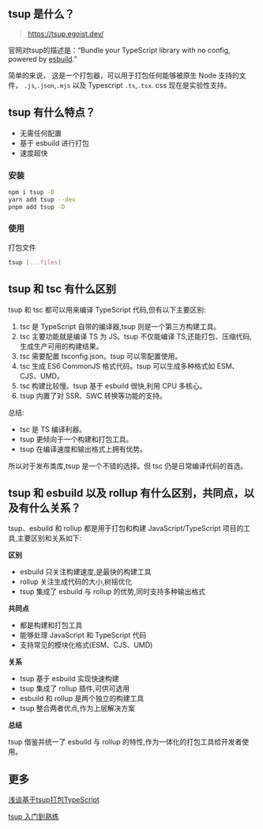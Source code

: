 ## tsup 是什么？

> https://tsup.egoist.dev/

官网对tsup的描述是：“Bundle your TypeScript library with no config, powered by [esbuild](https://github.com/evanw/esbuild).”

简单的来说， 这是一个打包器，可以用于打包任何能够被原生 Node 支持的文件， `.js`,`.json`,`.mjs` 以及 Typescript `.ts`,`.tsx`. css 现在是实验性支持。 

## tsup 有什么特点？

- 无需任何配置
- 基于 esbuild 进行打包
- 速度超快

### 安装

```bash
npm i tsup -D
yarn add tsup --dev
pnpm add tsup -D
```

### 使用

打包文件

```bash
tsup [...files]
```

## tsup 和 tsc 有什么区别

tsup 和 tsc 都可以用来编译 TypeScript 代码,但有以下主要区别:

1. tsc 是 TypeScript 自带的编译器,tsup 则是一个第三方构建工具。
2. tsc 主要功能就是编译 TS 为 JS。tsup 不仅能编译 TS,还能打包、压缩代码,生成生产可用的构建结果。
3. tsc 需要配置 tsconfig.json。tsup 可以零配置使用。
4. tsc 生成 ES6 CommonJS 格式代码。tsup 可以生成多种格式如 ESM、CJS、UMD。
5. tsc 构建比较慢。tsup 基于 esbuild 很快,利用 CPU 多核心。
6. tsup 内置了对 SSR、SWC 转换等功能的支持。

总结:

- tsc 是 TS 编译利器。
- tsup 更倾向于一个构建和打包工具。
- tsup 在编译速度和输出格式上拥有优势。

所以对于发布类库,tsup 是一个不错的选择。但 tsc 仍是日常编译代码的首选。



## tsup 和 esbuild 以及 rollup 有什么区别，共同点，以及有什么关系？

tsup、esbuild 和 rollup 都是用于打包和构建 JavaScript/TypeScript 项目的工具,主要区别和关系如下:

**区别**

- esbuild 只关注构建速度,是最快的构建工具
- rollup 关注生成代码的大小,树摇优化
- tsup 集成了 esbuild 与 rollup 的优势,同时支持多种输出格式

**共同点** 

- 都是构建和打包工具
- 能够处理 JavaScript 和 TypeScript 代码
- 支持常见的模块化格式(ESM、CJS、UMD)

**关系**

- tsup 基于 esbuild 实现快速构建
- tsup 集成了 rollup 插件,可供可选用
- esbuild 和 rollup 是两个独立的构建工具
- tsup 整合两者优点,作为上层解决方案

**总结**

tsup 借鉴并统一了 esbuild 与 rollup 的特性,作为一体化的打包工具给开发者使用。





## 更多

[浅谈基于tsup打包TypeScript](https://juejin.cn/post/7178792371159564346?searchId=20231121140404AF9736DCF1E598833B63)

[tsup 入门到熟练](https://juejin.cn/post/7201114708714963003?searchId=20231121140404AF9736DCF1E598833B63)